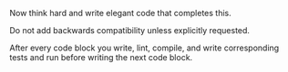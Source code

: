 Now think hard and write elegant code that completes this.

Do not add backwards compatibility unless explicitly requested.

After every code block you write, lint, compile, and write corresponding tests
and run before writing the next code block.
